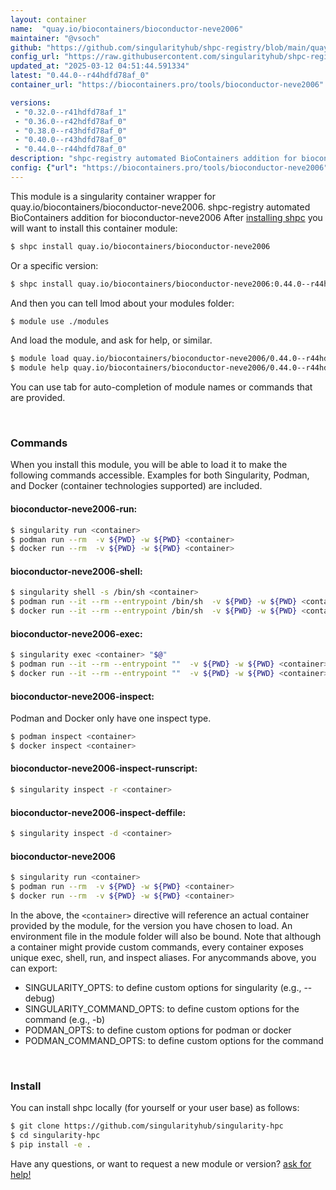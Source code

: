 ```yaml
---
layout: container
name:  "quay.io/biocontainers/bioconductor-neve2006"
maintainer: "@vsoch"
github: "https://github.com/singularityhub/shpc-registry/blob/main/quay.io/biocontainers/bioconductor-neve2006/container.yaml"
config_url: "https://raw.githubusercontent.com/singularityhub/shpc-registry/main/quay.io/biocontainers/bioconductor-neve2006/container.yaml"
updated_at: "2025-03-12 04:51:44.591334"
latest: "0.44.0--r44hdfd78af_0"
container_url: "https://biocontainers.pro/tools/bioconductor-neve2006"

versions:
 - "0.32.0--r41hdfd78af_1"
 - "0.36.0--r42hdfd78af_0"
 - "0.38.0--r43hdfd78af_0"
 - "0.40.0--r43hdfd78af_0"
 - "0.44.0--r44hdfd78af_0"
description: "shpc-registry automated BioContainers addition for bioconductor-neve2006"
config: {"url": "https://biocontainers.pro/tools/bioconductor-neve2006", "maintainer": "@vsoch", "description": "shpc-registry automated BioContainers addition for bioconductor-neve2006", "latest": {"0.44.0--r44hdfd78af_0": "sha256:4faeb8d124c9eddc701a845b1891000fdf120b0241be3b3e23bbdb1d02eb9028"}, "tags": {"0.32.0--r41hdfd78af_1": "sha256:f8b50cf9a41c4da68c4ab82bf8ae113ac2cf3224c0b868f48e0ef8c9e446496d", "0.36.0--r42hdfd78af_0": "sha256:9da9d9b7bc652c6afdf196b6ba2a2c3abbe295db5ba0c6392dcce607c3c2fbbe", "0.38.0--r43hdfd78af_0": "sha256:1eb751e520e5cd768041c9b9f3bb0d49ab7a24fc585092400cb985d453b95ae2", "0.40.0--r43hdfd78af_0": "sha256:998602f43d48ddaa2ad7484cdb9fc43f5b48d631c230ac3426dba2deee7d4a8a", "0.44.0--r44hdfd78af_0": "sha256:4faeb8d124c9eddc701a845b1891000fdf120b0241be3b3e23bbdb1d02eb9028"}, "docker": "quay.io/biocontainers/bioconductor-neve2006"}
---
```


This module is a singularity container wrapper for quay.io/biocontainers/bioconductor-neve2006.
shpc-registry automated BioContainers addition for bioconductor-neve2006
After [installing shpc](#install) you will want to install this container module:


```bash
$ shpc install quay.io/biocontainers/bioconductor-neve2006
```

Or a specific version:

```bash
$ shpc install quay.io/biocontainers/bioconductor-neve2006:0.44.0--r44hdfd78af_0
```

And then you can tell lmod about your modules folder:

```bash
$ module use ./modules
```

And load the module, and ask for help, or similar.

```bash
$ module load quay.io/biocontainers/bioconductor-neve2006/0.44.0--r44hdfd78af_0
$ module help quay.io/biocontainers/bioconductor-neve2006/0.44.0--r44hdfd78af_0
```

You can use tab for auto-completion of module names or commands that are provided.

<br>

### Commands

When you install this module, you will be able to load it to make the following commands accessible.
Examples for both Singularity, Podman, and Docker (container technologies supported) are included.

#### bioconductor-neve2006-run:

```bash
$ singularity run <container>
$ podman run --rm  -v ${PWD} -w ${PWD} <container>
$ docker run --rm  -v ${PWD} -w ${PWD} <container>
```

#### bioconductor-neve2006-shell:

```bash
$ singularity shell -s /bin/sh <container>
$ podman run --it --rm --entrypoint /bin/sh  -v ${PWD} -w ${PWD} <container>
$ docker run --it --rm --entrypoint /bin/sh  -v ${PWD} -w ${PWD} <container>
```

#### bioconductor-neve2006-exec:

```bash
$ singularity exec <container> "$@"
$ podman run --it --rm --entrypoint ""  -v ${PWD} -w ${PWD} <container> "$@"
$ docker run --it --rm --entrypoint ""  -v ${PWD} -w ${PWD} <container> "$@"
```

#### bioconductor-neve2006-inspect:

Podman and Docker only have one inspect type.

```bash
$ podman inspect <container>
$ docker inspect <container>
```

#### bioconductor-neve2006-inspect-runscript:

```bash
$ singularity inspect -r <container>
```

#### bioconductor-neve2006-inspect-deffile:

```bash
$ singularity inspect -d <container>
```



#### bioconductor-neve2006

```bash
$ singularity run <container>
$ podman run --rm  -v ${PWD} -w ${PWD} <container>
$ docker run --rm  -v ${PWD} -w ${PWD} <container>
```


In the above, the `<container>` directive will reference an actual container provided
by the module, for the version you have chosen to load. An environment file in the
module folder will also be bound. Note that although a container
might provide custom commands, every container exposes unique exec, shell, run, and
inspect aliases. For anycommands above, you can export:

 - SINGULARITY_OPTS: to define custom options for singularity (e.g., --debug)
 - SINGULARITY_COMMAND_OPTS: to define custom options for the command (e.g., -b)
 - PODMAN_OPTS: to define custom options for podman or docker
 - PODMAN_COMMAND_OPTS: to define custom options for the command

<br>

### Install

You can install shpc locally (for yourself or your user base) as follows:

```bash
$ git clone https://github.com/singularityhub/singularity-hpc
$ cd singularity-hpc
$ pip install -e .
```

Have any questions, or want to request a new module or version? [ask for help!](https://github.com/singularityhub/singularity-hpc/issues)